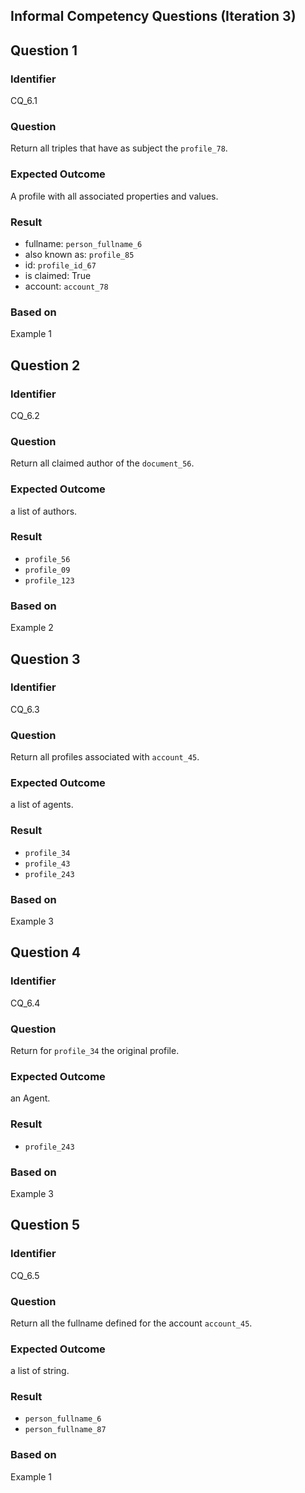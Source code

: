 ## Informal Competency Questions (Iteration 3)

## Question 1

### Identifier
CQ_6.1

### Question
Return all triples that have as subject the `profile_78`.

### Expected Outcome
A profile with all associated properties and values.

### Result
* fullname: `person_fullname_6`
* also known as: `profile_85`
* id: `profile_id_67`
* is claimed: True
* account: `account_78`

### Based on
Example 1


## Question 2

### Identifier
CQ_6.2

### Question
Return all claimed author of the `document_56`.

### Expected Outcome
a list of authors.

### Result
* `profile_56`
* `profile_09`
* `profile_123`

### Based on
Example 2


## Question 3

### Identifier
CQ_6.3

### Question
Return all profiles associated with `account_45`.

### Expected Outcome
a list of agents.

### Result
* `profile_34`
* `profile_43`
* `profile_243`

### Based on
Example 3


## Question 4

### Identifier
CQ_6.4

### Question
Return for `profile_34` the original profile.

### Expected Outcome
an Agent.

### Result
* `profile_243`

### Based on
Example 3


## Question 5

### Identifier
CQ_6.5

### Question
Return all the fullname defined for the account `account_45`.

### Expected Outcome
a list of string.

### Result
* `person_fullname_6`
* `person_fullname_87`

### Based on
Example 1